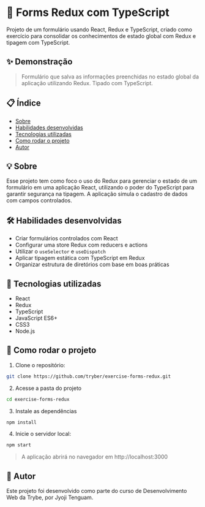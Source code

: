 # 🧾 Forms Redux com TypeScript

Projeto de um formulário usando React, Redux e TypeScript, criado como exercício para consolidar os conhecimentos de estado global com Redux e tipagem com TypeScript.

## ✨ Demonstração

> Formulário que salva as informações preenchidas no estado global da aplicação utilizando Redux. Tipado com TypeScript.

## 📋 Índice

- [Sobre](#-sobre)
- [Habilidades desenvolvidas](#-habilidades-desenvolvidas)
- [Tecnologias utilizadas](#-tecnologias-utilizadas)
- [Como rodar o projeto](#-como-rodar-o-projeto)
- [Autor](#-autor)

## 💡 Sobre

Esse projeto tem como foco o uso do Redux para gerenciar o estado de um formulário em uma aplicação React, utilizando o poder do TypeScript para garantir segurança na tipagem. A aplicação simula o cadastro de dados com campos controlados.

## 🛠️ Habilidades desenvolvidas

- Criar formulários controlados com React  
- Configurar uma store Redux com reducers e actions  
- Utilizar o `useSelector` e `useDispatch`  
- Aplicar tipagem estática com TypeScript em Redux  
- Organizar estrutura de diretórios com base em boas práticas  

## 🧪 Tecnologias utilizadas

- React  
- Redux  
- TypeScript  
- JavaScript ES6+  
- CSS3  
- Node.js  

## 🚀 Como rodar o projeto

1. Clone o repositório:

```bash
git clone https://github.com/tryber/exercise-forms-redux.git
```


2. Acesse a pasta do projeto

```bash
cd exercise-forms-redux
```

3. Instale as dependências

```bash
npm install
```

4. Inicie o servidor local:

```bash
npm start
```
>A aplicação abrirá no navegador em http://localhost:3000

## 👤 Autor

Este projeto foi desenvolvido como parte do curso de Desenvolvimento Web da Trybe, por Jyoji Tenguam.

